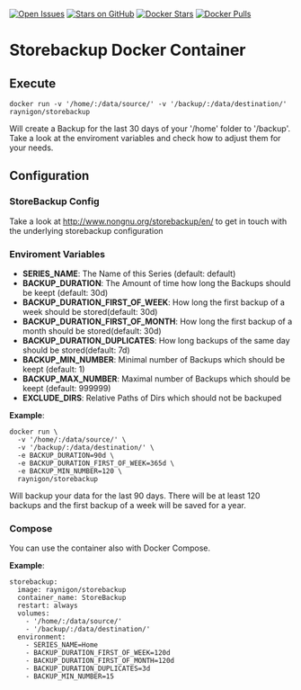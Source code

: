 [![Open Issues](https://img.shields.io/github/issues/raynigon/storebackup-docker.svg)](https://github.com/raynigon/storebackup-docker/issues) [![Stars on GitHub](https://img.shields.io/github/stars/raynigon/storebackup-docker.svg)](https://github.com/raynigon/storebackup-docker/stargazers)
[![Docker Stars](https://img.shields.io/docker/stars/raynigon/storebackup.svg)](https://hub.docker.com/r/raynigon/storebackup/) [![Docker Pulls](https://img.shields.io/docker/pulls/raynigon/storebackup.svg)](https://hub.docker.com/r/raynigon/storebackup/)

# Storebackup Docker Container

## Execute
```
docker run -v '/home/:/data/source/' -v '/backup/:/data/destination/' raynigon/storebackup
```
Will create a Backup for the last 30 days of your '/home' folder to '/backup'.
Take a look at the enviroment variables and check how to adjust them for your needs.

## Configuration
### StoreBackup Config
Take a look at http://www.nongnu.org/storebackup/en/ to get in touch with the underlying storebackup configuration
### Enviroment Variables
- __SERIES_NAME__: The Name of this Series (default: default)
- __BACKUP_DURATION__: The Amount of time how long the Backups should be keept (default: 30d)
- __BACKUP_DURATION_FIRST_OF_WEEK__: How long the first backup of a week should be stored(default: 30d)
- __BACKUP_DURATION_FIRST_OF_MONTH__: How long the first backup of a month should be stored(default: 30d)
- __BACKUP_DURATION_DUPLICATES__: How long backups of the same day should be stored(default: 7d)
- __BACKUP_MIN_NUMBER__: Minimal number of Backups which should be keept (default: 1)
- __BACKUP_MAX_NUMBER__: Maximal number of Backups which should be keept (default: 999999)
- __EXCLUDE_DIRS__: Relative Paths of Dirs which should not be backuped


__Example__:
```
docker run \
  -v '/home/:/data/source/' \
  -v '/backup/:/data/destination/' \
  -e BACKUP_DURATION=90d \
  -e BACKUP_DURATION_FIRST_OF_WEEK=365d \
  -e BACKUP_MIN_NUMBER=120 \
  raynigon/storebackup
```
Will backup your data for the last 90 days. There will be at least 120 backups and the first backup of a week will be saved for a year.

### Compose
You can use the container also with Docker Compose.

__Example__:
```
storebackup:
  image: raynigon/storebackup
  container_name: StoreBackup
  restart: always
  volumes:
    - '/home/:/data/source/'
    - '/backup/:/data/destination/'
  environment: 
    - SERIES_NAME=Home
    - BACKUP_DURATION_FIRST_OF_WEEK=120d
    - BACKUP_DURATION_FIRST_OF_MONTH=120d
    - BACKUP_DURATION_DUPLICATES=3d
    - BACKUP_MIN_NUMBER=15
```
